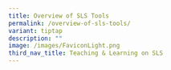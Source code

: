```yaml
---
title: Overview of SLS Tools
permalink: /overview-of-sls-tools/
variant: tiptap
description: ""
image: /images/FaviconLight.png
third_nav_title: Teaching & Learning on SLS
---
```

